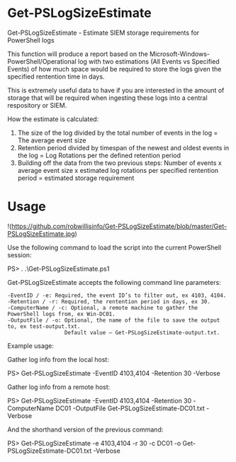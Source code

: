 # Get-PSLogSizeEstimate
Get-PSLogSizeEstimate - Estimate SIEM storage requirements for PowerShell logs

This function will produce a report based on the Microsoft-Windows-PowerShell/Operational
log with two estimations (All Events vs Specified Events) of how much space would be 
required to store the logs given the specified rentention time in days.

This is extremely useful data to have if you are interested in the amount of storage 
that will be required when ingesting these logs into a central respository or SIEM.

How the estimate is calculated:
1. The size of the log divided by the total number of events in the log = The average event size
2. Retention period divided by timespan of the newest and oldest events in the log = Log Rotations per
   the defined retention period 
3. Building off the data from the two previous steps:
   Number of events x average event size x estimated log rotations per specified rentention period = 
   estimated storage requirement

# Usage

!(https://github.com/robwillisinfo/Get-PSLogSizeEstimate/blob/master/Get-PSLogSizeEstimate.jpg)

Use the following command to load the script into the current PowerShell session:

PS> . .\Get-PSLogSizeEstimate.ps1

Get-PSLogSizeEstimate accepts the following command line parameters:

    -EventID / -e: Required, the event ID’s to filter out, ex 4103, 4104.
    -Retention / -r: Required, the rentention period in days, ex 30.
    -ComputerName / -c: Optional, a remote machine to gather the PowerShell logs from, ex Win-DC01.
    -OutputFile / -o: Optional, the name of the file to save the output to, ex test-output.txt.
                      Default value – Get-PSLogSizeEstimate-output.txt.

Example usage:

Gather log info from the local host:

PS> Get-PSLogSizeEstimate -EventID 4103,4104 -Retention 30 -Verbose

Gather log info from a remote host:

PS> Get-PSLogSizeEstimate -EventID 4103,4104 -Retention 30 -ComputerName DC01 -OutputFile Get-PSLogSizeEstimate-DC01.txt -Verbose

And the shorthand version of the previous command:

PS> Get-PSLogSizeEstimate -e 4103,4104 -r 30 -c DC01 -o Get-PSLogSizeEstimate-DC01.txt -Verbose


